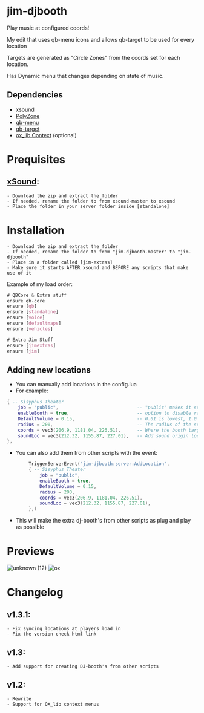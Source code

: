# jim-djbooth
Play music at configured coords!

My edit that uses qb-menu icons and allows qb-target to be used for every location

Targets are generated as "Circle Zones" from the coords set for each location.

Has Dynamic menu that changes depending on state of music.



## Dependencies
* [xsound](https://github.com/Xogy/xsound)
* [PolyZone](https://github.com/qbcore-framework/PolyZone)
* [qb-menu](https://github.com/qbcore-framework/qb-menu)
* [qb-target](https://github.com/qbcore-framework/qb-target)
* [ox_lib Context](https://github.com/qbcore-framework/qb-target) (optional)


# Prequisites
## [xSound](https://github.com/Xogy/xsound):
    - Download the zip and extract the folder
    - If needed, rename the folder to from xsound-master to xsound
    - Place the folder in your server folder inside [standalone]

# Installation
    - Download the zip and extract the folder
    - If needed, rename the folder to from "jim-djbooth-master" to "jim-djbooth"
    - Place in a folder called [jim-extras]
    - Make sure it starts AFTER xsound and BEFORE any scripts that make use of it

Example of my load order:
```CSS
# QBCore & Extra stuff
ensure qb-core
ensure [qb]
ensure [standalone]
ensure [voice]
ensure [defaultmaps]
ensure [vehicles]

# Extra Jim Stuff
ensure [jimextras]
ensure [jim]
```

## Adding new locations
- You can manually add locations in the config.lua
- For example:
```lua
{ -- Sisyphus Theater
    job = "public",                             -- "public" makes it so anyone can add music.
    enableBooth = true,                         -- option to disable rather than deleting code
    DefaultVolume = 0.15,                       -- 0.01 is lowest, 1.0 is max
    radius = 200,                               -- The radius of the sound from the booth
    coords = vec3(206.9, 1181.04, 226.51),      -- Where the booth target is located
    soundLoc = vec3(212.32, 1155.87, 227.01),   -- Add sound origin location (optional)
},
```
- You can also add them from other scripts with the event:
```lua
		TriggerServerEvent("jim-djbooth:server:AddLocation",
        { -- Sisyphus Theater
            job = "public",
            enableBooth = true,
            DefaultVolume = 0.15,
            radius = 200,
            coords = vec3(206.9, 1181.04, 226.51),
            soundLoc = vec3(212.32, 1155.87, 227.01),
        },)
```
- This will make the extra dj-booth's from other scripts as plug and play as possible

# Previews
![unknown (12)](https://cdn.discordapp.com/attachments/976131183421317130/976210960807243796/ezgif-1-c3eeadcd5c.gif?size=4096)
![ox](https://media.discordapp.net/attachments/644980519582302208/1079437483093278740/ezgif-3-da7718a0dd.gif)

# Changelog
## v1.3.1:
    - Fix syncing locations at players load in
    - Fix the version check html link

## v1.3:
    - Add support for creating DJ-booth's from other scripts

## v1.2:
    - Rewrite
    - Support for OX_lib context menus
